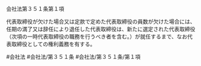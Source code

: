 会社法第３５１条第１項

代表取締役が欠けた場合又は定款で定めた代表取締役の員数が欠けた場合には、任期の満了又は辞任により退任した代表取締役は、新たに選定された代表取締役（次項の一時代表取締役の職務を行うべき者を含む。）が就任するまで、なお代表取締役としての権利義務を有する。

#会社法
#会社法/第３５１条
#会社法/第３５１条/第１項
